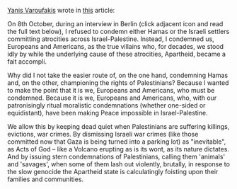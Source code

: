 [Yanis Varoufakis](https://en.wikipedia.org/wiki/Yanis_Varoufakis) wrote in [this](https://www.yanisvaroufakis.eu/2023/10/15/why-i-refuse-to-condemn-hamas-or-the-israeli-settlers-but-instead-insist-that-the-culprits-for-the-atrocities-in-israel-palestine-are-us-europeans-and-americans/) article:

On 8th October, during an interview in Berlin (click adjacent icon and read the full text below), I refused to condemn either Hamas or the Israeli settlers committing atrocities across Israel-Palestine. Instead, I condemned us, Europeans and Americans, as the true villains who, for decades, we stood idly by while the underlying cause of these atrocities, Apartheid, became a fait accompli.

Why did I not take the easier route of, on the one hand, condemning Hamas and, on the other, championing the rights of Palestinians? Because I wanted to make the point that it is we, Europeans and Americans, who must be condemned. Because it is we, Europeans and Americans, who, with our patronisingly ritual moralistic condemnations (whether one-sided or equidistant), have been making Peace impossible in Israel-Palestine.

We allow this by keeping dead quiet when Palestinians are suffering killings, evictions, war crimes. By dismissing Israeli war crimes (like those committed now that Gaza is being turned into a parking lot) as "inevitable", as Acts of God – like a Volcano erupting as is its wont, as its nature dictates. And by issuing stern condemnations of Palestinians, calling them 'animals' and 'savages', when some of them lash out violently, brutally, in response to the slow genocide the Apartheid state is calculatingly foisting upon their families and communities.
